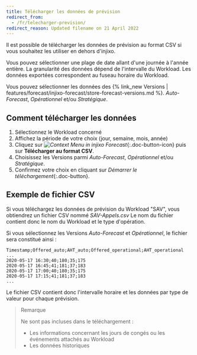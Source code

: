 ```yaml
---
title: Télécharger les données de prévision
redirect_from:
  - /fr/telecharger-prevision/
redirect_reason: Updated filename on 21 April 2022
---
```


Il est possible de télécharger les données de prévision au format CSV si vous souhaitez les utiliser en dehors d'injixo.

Vous pouvez sélectionner une plage de date allant d'une journée à l'année entière.
La granularité des données dépend de l'intervalle du Workload.
Les données exportées correspondent au fuseau horaire du Workload.

Vous pouvez sélectionner les données des {% link_new Versions | features/forecast/injixo-forecast/store-forecast-versions.md %}. _Auto-Forecast_, _Opérationnel_ et/ou _Stratégique_.

## Comment télécharger les données

1. Sélectionnez le Workload concerné
2. Affichez la période de votre choix (jour, semaine, mois, année)
3. Cliquez sur _![Context Menu in injixo Forecast](/assets/img/common/forecast/context-menu.svg)_{:.doc-button-icon} puis sur **Télécharger au format CSV**.
4. Choisissez les Versions parmi _Auto-Forecast_, _Opérationnel_ et/ou _Stratégique_.
5. Confirmez votre choix en cliquant sur _Démarrer le téléchargement_{:.doc-button}.

## Exemple de fichier CSV

Si vous téléchargez les données de prévision du Workload "SAV", vous obtiendrez un fichier CSV nommé _SAV-Appels.csv_
Le nom du fichier contient donc le nom du Workload et le type d'opération.

Si vous sélectionnez les Versions _Auto-Forecast_ et _Opérationnel_, le fichier sera constitué ainsi :

```
Timestamp;Offered_auto;AHT_auto;Offered_operational;AHT_operational
...
2020-05-17 16:30;40;180;35;175
2020-05-17 16:45;41;181;37;183
2020-05-17 17:00;40;180;35;175
2020-05-17 17:15;41;181;37;183
...
```

Le fichier CSV contient donc l'intervalle horaire et les données par type de valeur pour chaque prévision.

> Remarque
>
> Ne sont pas incluses dans le téléchargement :
>
> - Les informations concernant les jours de congés ou les événements attachés au Workload
> - Les données historiques
